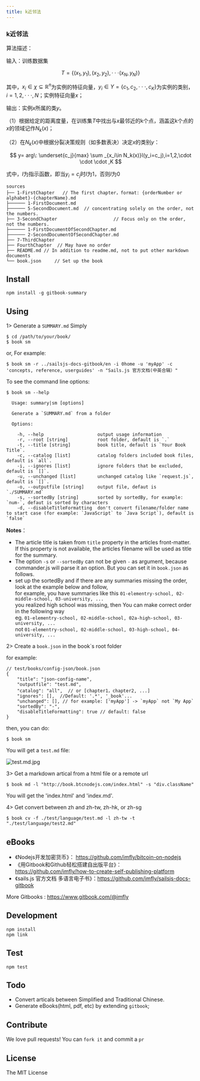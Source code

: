 ```yaml
---
title: k近邻法
---
```


### k近邻法

算法描述：

输入：训练数据集

$$
T=\left \{ (x_1,y_1), (x_2,y_2),\cdot \cdot \cdot (x_N,y_N)\right \}
$$

其中，$x_i\in \chi \subseteq \mathbb R^{n}$为实例的特征向量，$y_i\in {Y} =\left \{ c_1,c_2,\cdot \cdot \cdot ,c_K \right \}$为实例的类别，$i=1,2,\cdot \cdot \cdot ,N$；实例特征向量$x$；

输出：实例$x$所属的类$y$。

（1）根据给定的距离度量，在训练集$T$中找出与$x$最邻近的k个点，涵盖这k个点的$x$的领域记作$N_k(x)$；

（2）在$N_k(x)$中根据分裂决策规则（如多数表决）决定$x$的类别$y$：

$$
y= arg\: \underset{c_j}{max} \sum _{x_i\in N_k(x)}I(y_i=c_j),i=1,2,\cdot \cdot \cdot ,K
$$

式中，$I$为指示函数，即当$y_i=c_j$时$I$为1，否则$I$为0




```
sources
├── 1-FirstChapter   // The first chapter，format: {orderNumber or alphabet}-{chapterName}.md
├────── 1-FirstDocument.md
├────── 5-SecondDocument.md  // concentrating solely on the order, not the numbers.
├── 3-SecondChapter                     // Focus only on the order, not the numbers.
├────── 1-FirstDocumentOfSecondChapter.md
├────── 2-SecondDocumentOfSecondChapter.md  
├── 7-ThirdChapter
├── FourthChapter  // May have no order
├── README.md // In addition to readme.md, not to put other markdown documents
└── book.json     // Set up the book
```


## Install

```
npm install -g gitbook-summary
```


## Using

1> Generate a `SUMMARY.md` Simply

```
$ cd /path/to/your/book/
$ book sm
```


or, For example:

```
$ book sm -r ../sailsjs-docs-gitbook/en -i 0home -u 'myApp' -c 'concepts, reference, userguides' -n "Sails.js 官方文档(中英合辑）"
```


To see the command line options:

```
$ book sm --help

  Usage: summary|sm [options]

  Generate a `SUMMARY.md` from a folder

  Options:

    -h, --help                    output usage information
    -r, --root [string]           root folder, default is `.`
    -t, --title [string]          book title, default is `Your Book Title`.
    -c, --catalog [list]          catalog folders included book files, default is `all`.
    -i, --ignores [list]          ignore folders that be excluded, default is `[]`.
    -u, --unchanged [list]        unchanged catalog like `request.js`, default is `[]`.
    -o, --outputfile [string]     output file, defaut is `./SUMMARY.md`
    -s, --sortedBy [string]       sorted by sortedBy, for example: `num-`, defaut is sorted by characters
    -d, --disableTitleFormatting  don't convert filename/folder name to start case (for example: `JavaScript` to `Java Script`), default is `false`

```


**Notes**： 
* The article title is taken from `title` property in the articles front-matter. If this property is not available, the articles filename will be used as title for the summary. 
* The option `-s` or `--sortedBy` can not be given `-` as argument, because commander.js will parse it an option. But you can set it in `book.json` as follows.  
* set up the sortedBy and if there are any summaries missing the order, look at the example below and follow,  
for example, you have summaries like this `01-elementry-school, 02-middle-school, 03-university, ...`  
you realized high school was missing, then You can make correct order in the following way  
eg. `01-elementry-school, 02-middle-school, 02a-high-school, 03-university, ...`  
not `01-elementry-school, 02-middle-school, 03-high-school, 04-university, ...`

2> Create a `book.json` in the book`s root folder

for example:

```
// test/books/config-json/book.json
{
    "title": "json-config-name",
    "outputfile": "test.md",
    "catalog": "all",  // or [chapter1，chapter2, ...]
    "ignores": [],  //Default: '.*', '_book'...
    "unchanged": [], // for example: ['myApp'] -> `myApp` not `My App`
    "sortedBy": "-",
    "disableTitleFormatting": true // default: false
}
```


then, you can do:

```
$ book sm
```


You will get a `test.md` file:

![test.md.jpg](doc/img/test.md.jpg)

3> Get a markdown artical from a html file or a remote url

```
$ book md -l "http://book.btcnodejs.com/index.html" -s "div.className"
```


You will get the 'index.html' and 'index.md'.

4> Get convert between zh and zh-tw, zh-hk, or zh-sg

```
$ book cv -f ./test/language/test.md -l zh-tw -t "./test/language/test2.md"
```


## eBooks

* 《Nodejs开发加密货币》： https://github.com/imfly/bitcoin-on-nodejs
* 《用Gitbook和Github轻松搭建自出版平台》： https://github.com/imfly/how-to-create-self-publishing-platform
* 《sails.js 官方文档 多语言电子书》：https://github.com/imfly/sailsjs-docs-gitbook

More Gitbooks : https://www.gitbook.com/@imfly

## Development

```
npm install
npm link
```


## Test

```
npm test
```


## Todo

- Convert articals between Simplified and Traditional Chinese.
- Generate eBooks(html, pdf, etc) by extending `gitbook`;

## Contribute

We love pull requests! You can `fork it` and commit a `pr`

## License

The MIT License

